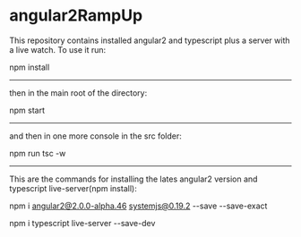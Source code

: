 # angular2RampUp

This repository contains installed angular2 and typescript plus a server with a live watch.
To use it run:

npm install

*********************************************************************************************

then in the main root of the directory:

npm start

*********************************************************************************************

and then in one more console in the src folder:

npm run tsc -w

*********************************************************************************************

This are the commands for installing the lates angular2 version and typescript live-server(npm install):



npm i angular2@2.0.0-alpha.46 systemjs@0.19.2 --save --save-exact

npm i typescript live-server --save-dev

